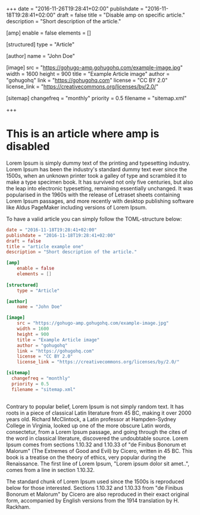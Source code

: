 +++
date = "2016-11-26T19:28:41+02:00"
publishdate = "2016-11-18T19:28:41+02:00"
draft = false
title = "Disable amp on specific article."
description = "Short description of the article."

[amp]
    enable = false
    elements = []
    
[structured]
    type = "Article"

[author]
    name = "John Doe"

[image]
    src = "https://gohugo-amp.gohugohq.com/example-image.jpg"
    width = 1600
    height = 900
    title = "Example Article image"
    author = "gohugohq"
    link = "https://gohugohq.com"
    license = "CC BY 2.0"
    license_link = "https://creativecommons.org/licenses/by/2.0/"

[sitemap]
  changefreq = "monthly"
  priority = 0.5
  filename = "sitemap.xml"
  
+++

# This is an article where amp is disabled

Lorem Ipsum is simply dummy text of the printing and typesetting industry. Lorem Ipsum has been the industry's standard dummy text ever since the 1500s, when an unknown printer took a galley of type and scrambled it to make a type specimen book. It has survived not only five centuries, but also the leap into electronic typesetting, remaining essentially unchanged. It was popularised in the 1960s with the release of Letraset sheets containing Lorem Ipsum passages, and more recently with desktop publishing software like Aldus PageMaker including versions of Lorem Ipsum.

To have a valid article you can simply follow the TOML-structure below:

```toml
date = "2016-11-18T19:28:41+02:00"
publishdate = "2016-11-18T19:28:41+02:00"
draft = false
title = "article example one"
description = "Short description of the article."

[amp]
    enable = false
    elements = []
    
[structured]
    type = "Article"

[author]
    name = "John Doe"

[image]
    src = "https://gohugo-amp.gohugohq.com/example-image.jpg"
    width = 1600
    height = 900
    title = "Example Article image"
    author = "gohugohq"
    link = "https://gohugohq.com"
    license = "CC BY 2.0"
    license_link = "https://creativecommons.org/licenses/by/2.0/"

[sitemap]
  changefreq = "monthly"
  priority = 0.5
  filename = "sitemap.xml"
  
```

Contrary to popular belief, Lorem Ipsum is not simply random text. It has roots in a piece of classical Latin literature from 45 BC, making it over 2000 years old. Richard McClintock, a Latin professor at Hampden-Sydney College in Virginia, looked up one of the more obscure Latin words, consectetur, from a Lorem Ipsum passage, and going through the cites of the word in classical literature, discovered the undoubtable source. Lorem Ipsum comes from sections 1.10.32 and 1.10.33 of "de Finibus Bonorum et Malorum" (The Extremes of Good and Evil) by Cicero, written in 45 BC. This book is a treatise on the theory of ethics, very popular during the Renaissance. The first line of Lorem Ipsum, "Lorem ipsum dolor sit amet..", comes from a line in section 1.10.32.

The standard chunk of Lorem Ipsum used since the 1500s is reproduced below for those interested. Sections 1.10.32 and 1.10.33 from "de Finibus Bonorum et Malorum" by Cicero are also reproduced in their exact original form, accompanied by English versions from the 1914 translation by H. Rackham.